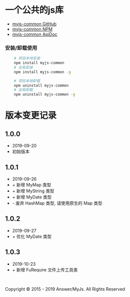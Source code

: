 # 一个公共的js库
 - [myjs-common GitHub](https://github.com/AnswerAIL/myjs-common)
 - [myjs-common NPM](https://www.npmjs.com/package/myjs-common)
 - [myjs-common ApiDoc](https://github.com/AnswerAIL/myjs-common/blob/master/docs/HANDBOOK.md)


### 安装/卸载使用
```bash
    # 项目本地安装
    npm install myjs-common
    # 全局安装
    npm install myjs-common -g

    # 项目本地卸载
    npm uninstall myjs-common
    # 全局卸载
    npm uninstall myjs-common -g
```


# 版本变更记录

## 1.0.0
 - 2019-09-20
 - 初始版本

## 1.0.1

- 2019-09-26
- *+* 新增 MyMap 类型
- *+* 新增 MyString 类型
- *+* 新增 MyDate 类型
- *-* 废弃 HashMap 类型, 请使用原生的 Map 类型

## 1.0.2

- 2019-09-27
- *+* 优化 MyDate 类型

## 1.0.3

- 2019-10-23
- *+* 新增 FuRequire 文件上传工具类



&nbsp;


Copyright © 2015 - 2019 Answer/MyJs. All Rights Reserved